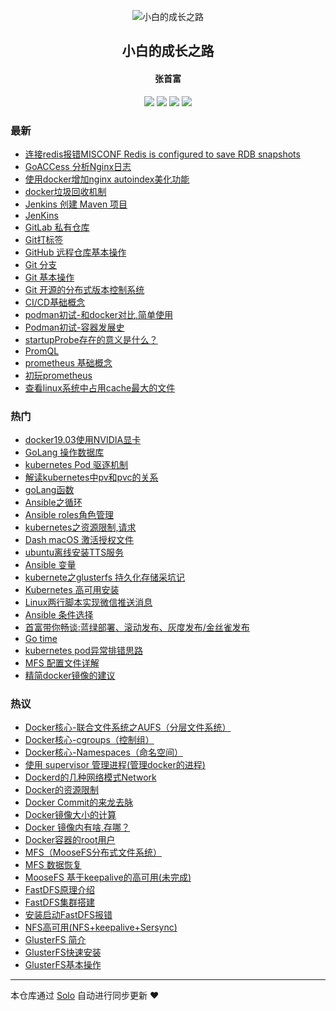 <p align="center"><img alt="小白的成长之路" src="https://static.b3log.org/images/brand/solo-32.png"></p><h2 align="center">
小白的成长之路
</h2>

<h4 align="center">张首富</h4>
<p align="center"><a title="小白的成长之路" target="_blank" href="https://github.com/shoufuzhang/solo-blog"><img src="https://img.shields.io/github/last-commit/shoufuzhang/solo-blog.svg?style=flat-square&color=FF9900"></a>
<a title="GitHub repo size in bytes" target="_blank" href="https://github.com/shoufuzhang/solo-blog"><img src="https://img.shields.io/github/repo-size/shoufuzhang/solo-blog.svg?style=flat-square"></a>
<a title="Solo Version" target="_blank" href="https://github.com/b3log/solo/releases"><img src="https://img.shields.io/badge/solo-3.6.3-f1e05a.svg?style=flat-square&color=blueviolet"></a>
<a title="Hits" target="_blank" href="https://github.com/b3log/hits"><img src="https://hits.b3log.org/shoufuzhang/solo-blog.svg"></a></p>

### 最新

* [连接redis报错MISCONF Redis is configured to save RDB snapshots](https://www.zhangshoufu.com/articles/2019/11/11/1573460380600.html)
* [GoACCess 分析Nginx日志](https://www.zhangshoufu.com/articles/2019/11/07/1573106397586.html)
* [使用docker增加nginx autoindex美化功能](https://www.zhangshoufu.com/articles/2019/11/07/1573086673577.html)
* [docker垃圾回收机制](https://www.zhangshoufu.com/articles/2019/11/06/1573047709254.html)
* [Jenkins 创建 Maven 项目](https://www.zhangshoufu.com/articles/2019/11/06/1573023483832.html)
* [JenKins ](https://www.zhangshoufu.com/articles/2019/11/06/1573023263695.html)
* [GitLab 私有仓库](https://www.zhangshoufu.com/articles/2019/11/06/1573022673341.html)
* [Git打标签](https://www.zhangshoufu.com/articles/2019/11/06/1573022420336.html)
* [GitHub 远程仓库基本操作](https://www.zhangshoufu.com/articles/2019/11/06/1573022391239.html)
* [Git 分支](https://www.zhangshoufu.com/articles/2019/11/06/1573022162085.html)
* [ Git 基本操作](https://www.zhangshoufu.com/articles/2019/11/06/1573021945007.html)
* [Git 开源的分布式版本控制系统](https://www.zhangshoufu.com/articles/2019/11/06/1573021825415.html)
* [CI/CD基础概念](https://www.zhangshoufu.com/articles/2019/11/06/1573021619113.html)
* [podman初试-和docker对比,简单使用](https://www.zhangshoufu.com/articles/2019/11/05/1572926032968.html)
* [Podman初试-容器发展史](https://www.zhangshoufu.com/articles/2019/11/05/1572923436353.html)
* [startupProbe存在的意义是什么？](https://www.zhangshoufu.com/articles/2019/11/04/1572838965104.html)
* [PromQL ](https://www.zhangshoufu.com/articles/2019/10/29/1572309236932.html)
* [prometheus 基础概念](https://www.zhangshoufu.com/articles/2019/10/29/1572309057261.html)
* [初玩prometheus](https://www.zhangshoufu.com/articles/2019/10/29/1572309033041.html)
* [查看linux系统中占用cache最大的文件](https://www.zhangshoufu.com/articles/2019/10/28/1572226506215.html)

### 热门

* [docker19.03使用NVIDIA显卡](https://www.zhangshoufu.com/articles/2019/09/06/1567752809063.html)
* [GoLang 操作数据库](https://www.zhangshoufu.com/articles/2019/07/23/1563876247893.html)
* [kubernetes Pod 驱逐机制](https://www.zhangshoufu.com/articles/2019/07/19/1563529639064.html)
* [解读kubernetes中pv和pvc的关系](https://www.zhangshoufu.com/articles/2019/07/19/1563529191249.html)
* [goLang函数](https://www.zhangshoufu.com/articles/2019/07/17/1563356673555.html)
* [Ansible之循环](https://www.zhangshoufu.com/articles/2019/07/19/1563530719692.html)
* [Ansible roles角色管理](https://www.zhangshoufu.com/articles/2019/07/19/1563530756158.html)
* [kubernetes之资源限制,请求](https://www.zhangshoufu.com/articles/2019/07/19/1563529772658.html)
* [Dash macOS 激活授权文件](https://www.zhangshoufu.com/articles/2019/07/31/1564540585513.html)
* [ubuntu离线安装TTS服务](https://www.zhangshoufu.com/articles/2019/09/06/1567752113431.html)
* [Ansible 变量](https://www.zhangshoufu.com/articles/2019/07/19/1563530736742.html)
* [kubernete之glusterfs 持久化存储采坑记](https://www.zhangshoufu.com/articles/2019/07/19/1563529310681.html)
* [Kubernetes 高可用安装](https://www.zhangshoufu.com/articles/2019/08/28/1567004212871.html)
* [Linux两行脚本实现微信推送消息](https://www.zhangshoufu.com/articles/2019/08/20/1566280417315.html)
* [Ansible 条件选择](https://www.zhangshoufu.com/articles/2019/07/19/1563530701155.html)
* [首富带你畅谈:蓝绿部署、滚动发布、灰度发布/金丝雀发布](https://www.zhangshoufu.com/articles/2019/08/02/1564708136850.html)
* [Go time](https://www.zhangshoufu.com/articles/2019/08/21/1566377972430.html)
* [kubernetes pod异常排错思路](https://www.zhangshoufu.com/articles/2019/07/19/1563529507448.html)
* [MFS 配置文件详解](https://www.zhangshoufu.com/articles/2019/07/17/1563370417370.html)
* [精简docker镜像的建议](https://www.zhangshoufu.com/articles/2019/07/17/1563369907854.html)

### 热议

* [Docker核心-联合文件系统之AUFS（分层文件系统）](https://www.zhangshoufu.com/articles/2019/07/17/1563369499417.html)
* [Docker核心-cgroups（控制组）](https://www.zhangshoufu.com/articles/2019/07/17/1563369541084.html)
* [Docker核心-Namespaces（命名空间）](https://www.zhangshoufu.com/articles/2019/07/17/1563369580339.html)
* [使用 supervisor 管理进程(管理docker的进程)](https://www.zhangshoufu.com/articles/2019/07/17/1563369620538.html)
* [Dockerd的几种网络模式Network](https://www.zhangshoufu.com/articles/2019/07/17/1563369660642.html)
* [Docker的资源限制](https://www.zhangshoufu.com/articles/2019/07/17/1563369732297.html)
* [Docker Commit的来龙去脉](https://www.zhangshoufu.com/articles/2019/07/17/1563370012622.html)
* [Docker镜像大小的计算](https://www.zhangshoufu.com/articles/2019/07/17/1563370047533.html)
* [Docker 镜像内有啥,存哪？](https://www.zhangshoufu.com/articles/2019/07/17/1563370089862.html)
* [Docker容器的root用户](https://www.zhangshoufu.com/articles/2019/07/17/1563370119268.html)
* [MFS（MooseFS分布式文件系统）](https://www.zhangshoufu.com/articles/2019/07/17/1563370387410.html)
* [MFS 数据恢复](https://www.zhangshoufu.com/articles/2019/07/17/1563370445625.html)
* [MooseFS 基于keepalive的高可用(未完成)](https://www.zhangshoufu.com/articles/2019/07/17/1563370479988.html)
* [FastDFS原理介绍](https://www.zhangshoufu.com/articles/2019/07/17/1563370914662.html)
* [FastDFS集群搭建](https://www.zhangshoufu.com/articles/2019/07/17/1563370972893.html)
* [安装启动FastDFS报错](https://www.zhangshoufu.com/articles/2019/07/17/1563370995106.html)
* [NFS高可用(NFS+keepalive+Sersync)](https://www.zhangshoufu.com/articles/2019/07/17/1563371054455.html)
* [ GlusterFS 简介](https://www.zhangshoufu.com/articles/2019/07/17/1563371253381.html)
* [GlusterFS快速安装](https://www.zhangshoufu.com/articles/2019/07/17/1563371275639.html)
* [GlusterFS基本操作](https://www.zhangshoufu.com/articles/2019/07/17/1563371326510.html)

---

本仓库通过 [Solo](https://github.com/b3log/solo) 自动进行同步更新 ❤️ 